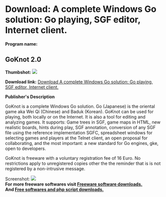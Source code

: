 # Download: A complete Windows Go solution: Go playing, SGF editor, Internet client.

**Program name:**

## GoKnot 2.0

  
**Thumbshot:** ![](http://www.freewarefiles.com/screenshot/goknot_md.jpg)   
  
**Download link:** [Download A complete Windows Go solution: Go playing, SGF editor, Internet client.](http://freesoftwares.boysofts.com/GoKnot_program_17561.html)  
  


**Publisher's Description**  
  


GoKnot is a complete Windows Go solution. Go (Japanese) is the oriental game aka Wei Qi (Chinese) and Baduk (Korean). GoKnot can be used for playing, both locally or on the Internet. It is also a tool for editing and analyzing games. It supports: Game trees in SGF, game maps in HTML, new realistic boards, hints during play, SGF annotation, conversion of any SGF file using the reference implementation SGFC, spreadsheet windows for selecting games and players at the Telnet client, an open proposal for collaborating, and the most important: a new standard for Go engines, gke, open to developers. 

GoKnot is freeware with a voluntary registration fee of 16 Euro. No restrictions apply to unregistered copies other the the reminder that is is not registered by a non-intrusive message.

  
  
Screenshot: ![](http://www.freewarefiles.com/screenshot/goknot.jpg)   
**For more freeware softwares visit [Freeware software downloads.](http://freesoftwares.boysofts.com/)**   
**And [Free softwares and php script downloads.](http://www.boysofts.com/)**

